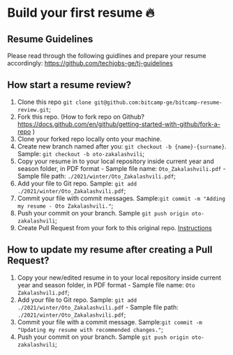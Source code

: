 # Build your first resume 🔥
## Resume Guidelines
Please read through the following guidlines and prepare your resume accordingly: https://github.com/techjobs-ge/tj-guidelines
## How start a resume review?
1. Clone this repo `git clone git@github.com:bitcamp-ge/bitcamp-resume-review.git`;
1. Fork this repo. (How to fork repo on Github? https://docs.github.com/en/github/getting-started-with-github/fork-a-repo )
1. Clone your forked repo locally onto your machine.
1. Create new branch named after you: `git checkout -b {name}-{surname}`. Sample: `git checkout -b oto-zakalashvili`;
1. Copy your resume in to your local repository inside current year and season folder, in PDF format - Sample file name: `Oto_Zakalashvili.pdf` - Sample file path: `./2021/winter/Oto_Zakalashvili.pdf`;
1. Add your file to Git repo. Sample: `git add ./2021/winter/Oto_Zakalashvili.pdf`;
1. Commit your file with commit messages. Sample:`git commit -m "Adding my resume - Oto Zakalashvili."`;
1. Push your commit on your branch. Sample `git push origin oto-zakalashvili`;
1. Create Pull Request from your fork to this original repo. [Instructions](https://docs.github.com/en/github/collaborating-with-issues-and-pull-requests/creating-a-pull-request)

## How to update my resume after creating a Pull Request?
1. Copy your new/edited resume in to your local repository inside current year and season folder, in PDF format - Sample file name: `Oto Zakalashvili.pdf`;
1. Add your file to Git repo. Sample: `git add ./2021/winter/Oto_Zakalashvili.pdf` - Sample file path: `./2021/winter/Oto_Zakalashvili.pdf`;
1. Commit your file with a commit message. Sample:`git commit -m "Updating my resume with recommended changes."`;
1. Push your commit on your branch. Sample `git push origin oto-zakalashvili`;
